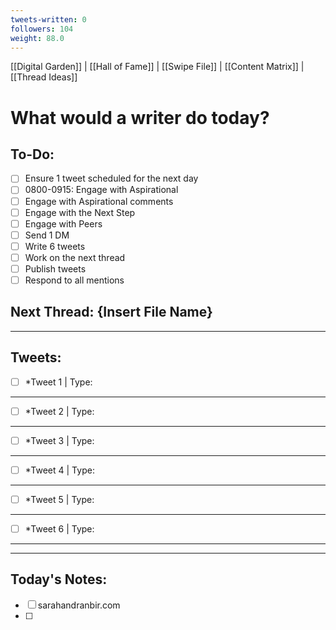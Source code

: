 ```yaml
---
tweets-written: 0
followers: 104
weight: 88.0
---
```

[[Digital Garden]] | [[Hall of Fame]] | [[Swipe File]] | [[Content Matrix]] | [[Thread Ideas]]

# What would a writer do today?

## To-Do:
- [ ] Ensure 1 tweet scheduled for the next day
- [ ] 0800-0915: Engage with Aspirational
- [ ] Engage with Aspirational comments
- [ ] Engage with the Next Step
- [ ] Engage with Peers
- [ ] Send 1 DM
- [ ] Write 6 tweets
- [ ] Work on the next thread
- [ ] Publish tweets
- [ ] Respond to all mentions

## Next Thread: {Insert File Name}
---
## Tweets:

- [ ] *Tweet 1 | Type:

---

- [ ] *Tweet 2 | Type:

---

- [ ] *Tweet 3 | Type:

---

- [ ] *Tweet 4 | Type:

---

- [ ] *Tweet 5 | Type:

---

- [ ] *Tweet 6 | Type:

---

---
## Today's Notes:

- [ ] sarahandranbir.com
- [ ] 